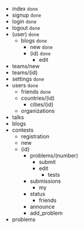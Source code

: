 * index `done`
* signup `done`
* login `done`
* logout `done`
* (user) `done`
    * blogs `done`
        * new `done`
        * (id) `done`
            * edit
* teams/new
* teams/(id)
* settings `done`
* users `done`
    * friends `done`
    * countries/(id)
        * cities/(id)
    * organizations
* talks
* blogs
* contests
    * registration
    * new
    * (id)
        * problems/(number)
            * submit
            * edit
                * tests
        * submissions
            * my
        * status
            * friends
        * announce
        * add_problem
* problems

